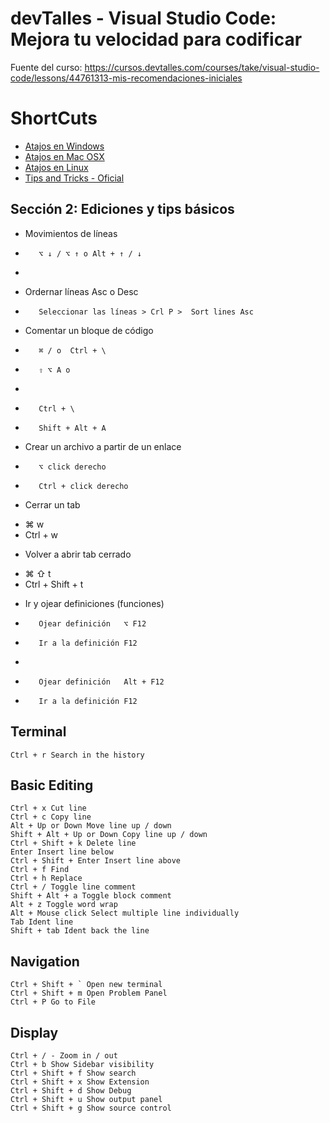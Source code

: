# devTalles - Visual Studio Code: Mejora tu velocidad para codificar

Fuente del curso: https://cursos.devtalles.com/courses/take/visual-studio-code/lessons/44761313-mis-recomendaciones-iniciales

# ShortCuts

- [Atajos en Windows](https://code.visualstudio.com/shortcuts/keyboard-shortcuts-windows.pdf)
- [Atajos en Mac OSX](https://code.visualstudio.com/shortcuts/keyboard-shortcuts-macos.pdf)
- [Atajos en Linux](https://code.visualstudio.com/shortcuts/keyboard-shortcuts-linux.pdf)
- [Tips and Tricks - Oficial](https://code.visualstudio.com/docs/getstarted/tips-and-tricks)

## Sección 2: Ediciones y tips básicos

- Movimientos de líneas

*        ⌥ ↓ / ⌥ ↑ o Alt + ↑ / ↓
*

- Ordernar líneas Asc o Desc

*        Seleccionar las líneas > Crl P >  Sort lines Asc

- Comentar un bloque de código

*        ⌘ / o  Ctrl + \
*        ⇧ ⌥ A o
*
*        Ctrl + \
*        Shift + Alt + A

- Crear un archivo a partir de un enlace <a href="enlace-aquí"></a>

*        ⌥ click derecho
*        Ctrl + click derecho

- Cerrar un tab

* ⌘ w
* Ctrl + w

- Volver a abrir tab cerrado

* ⌘ ⇧ t
* Ctrl + Shift + t

- Ir y ojear definiciones (funciones)

*        Ojear definición   ⌥ F12
*        Ir a la definición F12
*
*        Ojear definición   Alt + F12
*        Ir a la definición F12

## Terminal

    Ctrl + r Search in the history

## Basic Editing

    Ctrl + x Cut line
    Ctrl + c Copy line
    Alt + Up or Down Move line up / down
    Shift + Alt + Up or Down Copy line up / down
    Ctrl + Shift + k Delete line
    Enter Insert line below
    Ctrl + Shift + Enter Insert line above
    Ctrl + f Find
    Ctrl + h Replace
    Ctrl + / Toggle line comment
    Shift + Alt + a Toggle block comment
    Alt + z Toggle word wrap
    Alt + Mouse click Select multiple line individually
    Tab Ident line
    Shift + tab Ident back the line

## Navigation

    Ctrl + Shift + ` Open new terminal
    Ctrl + Shift + m Open Problem Panel
    Ctrl + P Go to File

## Display

    Ctrl + / - Zoom in / out
    Ctrl + b Show Sidebar visibility
    Ctrl + Shift + f Show search
    Ctrl + Shift + x Show Extension
    Ctrl + Shift + d Show Debug
    Ctrl + Shift + u Show output panel
    Ctrl + Shift + g Show source control

